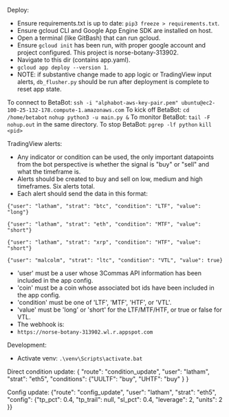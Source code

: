 Deploy:

* Ensure requirements.txt is up to date: `pip3 freeze > requirements.txt`.
* Ensure gcloud CLI and Google App Engine SDK are installed on host.
* Open a terminal (like GitBash) that can run gcloud.
* Ensure `gcloud init` has been run, with proper google account and project configured.
  This project is norse-botany-313902.
* Navigate to this dir (contains app.yaml).
* `gcloud app deploy --version 1`.
* NOTE: if substantive change made to app logic or TradingView input alerts, `db_flusher.py` should be run after deployment is complete to reset app state.

To connect to BetaBot:
`ssh -i "alphabot-aws-key-pair.pem" ubuntu@ec2-100-25-132-178.compute-1.amazonaws.com`
To kick off BetaBot:
`cd /home/betabot`
`nohup python3 -u main.py &`
To monitor BetaBot:
`tail -F nohup.out` in the same directory.
To stop BetaBot:
`pgrep -lf python`
`kill <pid>`

TradingView alerts:
* Any indicator or condition can be used, the only important datapoints from the bot
perspective is whether the signal is "buy" or "sell" and what the timeframe is.
* Alerts should be created to buy and sell on low, medium and high timeframes.  Six alerts total.
* Each alert should send the data in this format:
  
`{"user": "latham", "strat": "btc", "condition": "LTF", "value": "long"}`
  
`{"user": "latham", "strat": "eth", "condition": "MTF", "value": "short"}`
  
`{"user": "latham", "strat": "xrp", "condition": "HTF", "value": "short"}`

`{"user": "malcolm", "strat": "ltc", "condition": "VTL", "value": true}`

* 'user' must be a user whose 3Commas API information has been included in the app config.
* 'coin' must be a coin whose associated bot ids have been included in the app config.  
* 'condition' must be one of 'LTF', 'MTF', 'HTF', or 'VTL'.
* 'value' must be 'long' or 'short' for the LTF/MTF/HTF, or true or false for VTL.
* The webhook is:
* `https://norse-botany-313902.wl.r.appspot.com`

Development:
* Activate venv: `.\venv\Scripts\activate.bat`

Direct condition update:
{ "route": "condition_update", "user": "latham", "strat": "eth5", "conditions": {"UULTF": "buy", "UHTF": "buy" } }

Config update:
{"route": "config_update", "user": "latham", "strat": "eth5", "config": {"tp_pct": 0.4, "tp_trail": null, "sl_pct": 0.4, "leverage": 2, "units": 2 }}
